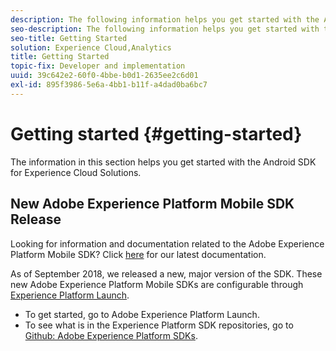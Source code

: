 ```yaml
---
description: The following information helps you get started with the Android SDK for Experience Cloud Solutions 
seo-description: The following information helps you get started with the Android SDK for Experience Cloud Solutions 
seo-title: Getting Started
solution: Experience Cloud,Analytics
title: Getting Started
topic-fix: Developer and implementation
uuid: 39c642e2-60f0-4bbe-b0d1-2635ee2c6d01
exl-id: 895f3986-5e6a-4bb1-b11f-a4dad0ba6bc7
---
```

# Getting started {#getting-started}

The information in this section helps you get started with the Android SDK for Experience Cloud Solutions.

## New Adobe Experience Platform Mobile SDK Release

Looking for information and documentation related to the Adobe Experience Platform Mobile SDK? Click [here](https://aep-sdks.gitbook.io/docs/) for our latest documentation.

As of September 2018, we released a new, major version of the SDK. These new Adobe Experience Platform Mobile SDKs are configurable through [Experience Platform Launch](https://www.adobe.com/experience-platform/launch.html).

* To get started, go to Adobe Experience Platform Launch.
* To see what is in the Experience Platform SDK repositories, go to [Github: Adobe Experience Platform SDKs](https://github.com/Adobe-Marketing-Cloud/acp-sdks).
